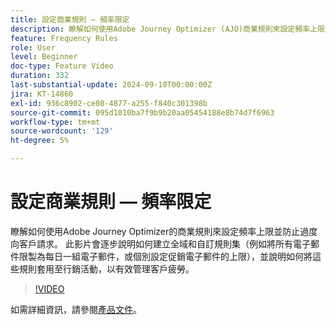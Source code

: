 ```yaml
---
title: 設定商業規則 — 頻率限定
description: 瞭解如何使用Adobe Journey Optimizer (AJO)商業規則來設定頻率上限並防止過度向客戶提供服務。 此影片會逐步說明如何建立全域和自訂規則集（例如將所有電子郵件限製為每日一組電子郵件，或個別設定促銷電子郵件的上限），並說明如何將這些規則套用至行銷活動，以有效管理客戶疲勞。
feature: Frequency Rules
role: User
level: Beginner
doc-type: Feature Video
duration: 332
last-substantial-update: 2024-09-10T00:00:00Z
jira: KT-14860
exl-id: 936c8902-ce08-4877-a255-f840c301398b
source-git-commit: 095d1010ba7f9b9b20aa05454188e8b74d7f6963
workflow-type: tm+mt
source-wordcount: '129'
ht-degree: 5%

---
```


# 設定商業規則 — 頻率限定

瞭解如何使用Adobe Journey Optimizer的商業規則來設定頻率上限並防止過度向客戶請求。 此影片會逐步說明如何建立全域和自訂規則集（例如將所有電子郵件限製為每日一組電子郵件，或個別設定促銷電子郵件的上限），並說明如何將這些規則套用至行銷活動，以有效管理客戶疲勞。

>[!VIDEO](https://video.tv.adobe.com/v/3433395/?learn=on)

如需詳細資訊，請參閱[產品文件](https://experienceleague.adobe.com/en/docs/journey-optimizer/using/configuration/frequency-rules)。
